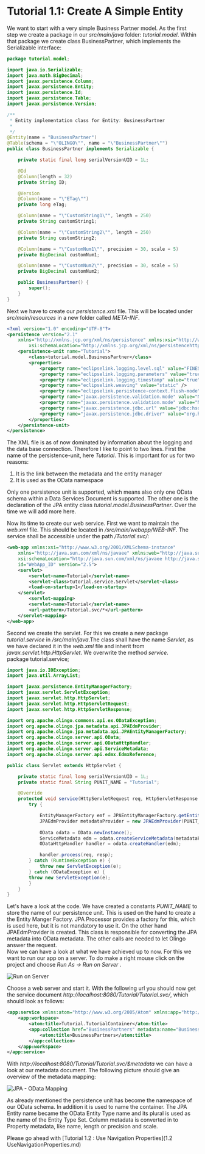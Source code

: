 # Tutorial 1.1: Create A Simple Entity
We want to start with a very simple Business Partner model. As the first step we create a package in our _src/main/java_ folder: _tutorial.model_. Within that package we create class BusinessPartner, which implements the Serializable interface:
```Java
package tutorial.model;

import java.io.Serializable;
import java.math.BigDecimal;
import javax.persistence.Column;
import javax.persistence.Entity;
import javax.persistence.Id;
import javax.persistence.Table;
import javax.persistence.Version;

/**
 * Entity implementation class for Entity: BusinessPartner
 *
 */
@Entity(name = "BusinessPartner")
@Table(schema = "\"OLINGO\"", name = "\"BusinessPartner\"")
public class BusinessPartner implements Serializable {

	private static final long serialVersionUID = 1L;

	@Id
	@Column(length = 32)
	private String ID;

	@Version
	@Column(name = "\"ETag\"")
	private long eTag;

	@Column(name = "\"CustomString1\"", length = 250)
	private String customString1;

	@Column(name = "\"CustomString2\"", length = 250)
	private String customString2;

	@Column(name = "\"CustomNum1\"", precision = 30, scale = 5)
	private BigDecimal customNum1;

	@Column(name = "\"CustomNum2\"", precision = 30, scale = 5)
	private BigDecimal customNum2;

	public BusinessPartner() {
		super();
	}
}
```
Next we have to create our _persistence.xml_ file. This will be located under _src/main/resources_ in a new folder called _META-INF_.
```XML
<?xml version="1.0" encoding="UTF-8"?>
<persistence version="2.1"
	xmlns="http://xmlns.jcp.org/xml/ns/persistence" xmlns:xsi="http://www.w3.org/2001/XMLSchema-instance"
		xsi:schemaLocation="http://xmlns.jcp.org/xml/ns/persistencehttp://xmlns.jcp.org/xml/ns/persistence/persistence_2_1.xsd">
	<persistence-unit name="Tutorial">
		<class>tutorial.model.BusinessPartner</class>
		<properties>
			<property name="eclipselink.logging.level.sql" value="FINEST" />
			<property name="eclipselink.logging.parameters" value="true" />
			<property name="eclipselink.logging.timestamp" value="true" />
			<property name="eclipselink.weaving" value="static" />
			<property name="eclipselink.persistence-context.flush-mode" value="commit" />
			<property name="javax.persistence.validation.mode" value="NONE" />
			<property name="javax.persistence.validation.mode" value="NONE" />
			<property name="javax.persistence.jdbc.url" value="jdbc:hsqldb:mem:com.sample" />
			<property name="javax.persistence.jdbc.driver" value="org.hsqldb.jdbcDriver" />	
		</properties>
	</persistence-unit>	
</persistence>	
```	
The XML file is as of now dominated by information about the logging and the data base connection. Therefore I like to point to two lines. First the name of the persistence-unit, here _Tutorial_. This is important for us for two reasons:  
  1. It is the link between the metadata and the entity manager  
  2. It is used as the OData namespace  

Only one persistence unit is supported, which means also only one OData schema within a Data Services Document is supported. The other one is the declaration of the JPA entity class _<class>tutorial.model.BusinessPartner</class>_. Over the time we will add more here.


Now its time to create our web service. First we want to maintain the _web.xml_ file. This should be located in _/src/main/webapp/WEB-INF_. The service shall be accessible under the path _/Tutorial.svc/_:
```XML
<web-app xmlns:xsi="http://www.w3.org/2001/XMLSchema-instance"
	xmlns="http://java.sun.com/xml/ns/javaee" xmlns:web="http://java.sun.com/xml/ns/javaee"
	xsi:schemaLocation="http://java.sun.com/xml/ns/javaee http://java.sun.com/xml/ns/javaee/web-app_2_5.xsd"
	id="WebApp_ID" version="2.5">
	<servlet>
		<servlet-name>Tutorial</servlet-name>
		<servlet-class>tutorial.service.Servlet</servlet-class>
		<load-on-startup>1</load-on-startup>
	</servlet>
		<servlet-mapping>
		<servlet-name>Tutorial</servlet-name>
		<url-pattern>/Tutorial.svc/*</url-pattern>
	</servlet-mapping>
</web-app>
```
Second we create the servlet. For this we create a new package _tutorial.service_ in _/src/main/java_.The class shall have the name _Servlet_, as we have declared it in the _web.xml_ file and inherit from _javax.servlet.http.HttpServlet_. We overwrite the method _service_.    
package tutorial.service;
```Java
import java.io.IOException;
import java.util.ArrayList;

import javax.persistence.EntityManagerFactory;
import javax.servlet.ServletException;
import javax.servlet.http.HttpServlet;
import javax.servlet.http.HttpServletRequest;
import javax.servlet.http.HttpServletResponse;

import org.apache.olingo.commons.api.ex.ODataException;
import org.apache.olingo.jpa.metadata.api.JPAEdmProvider;
import org.apache.olingo.jpa.metadata.api.JPAEntityManagerFactory;
import org.apache.olingo.server.api.OData;
import org.apache.olingo.server.api.ODataHttpHandler;
import org.apache.olingo.server.api.ServiceMetadata;
import org.apache.olingo.server.api.edmx.EdmxReference;

public class Servlet extends HttpServlet {

	private static final long serialVersionUID = 1L;
	private static final String PUNIT_NAME = "Tutorial";

	@Override
	protected void service(HttpServletRequest req, HttpServletResponse resp) throws ServletException, IOException {
		try {

			EntityManagerFactory emf = JPAEntityManagerFactory.getEntityManagerFactory(PUNIT_NAME, null);
			JPAEdmProvider metadataProvider = new JPAEdmProvider(PUNIT_NAME, emf, null);
		
			OData odata = OData.newInstance();
			ServiceMetadata edm = odata.createServiceMetadata(metadataProvider, new ArrayList<EdmxReference>());
			ODataHttpHandler handler = odata.createHandler(edm);

			handler.process(req, resp);
		} catch (RuntimeException e) {
			throw new ServletException(e);
		} catch (ODataException e) {
		throw new ServletException(e);
		}
	}
}
```
Let's have a look at the code. We have created a constants _PUNIT_NAME_ to store the name of our persistence unit. This is used on the hand to create a the Entity Manger Factory. JPA Processor provides a factory for this, which is used here, but it is not mandatory to use it. On the other hand JPAEdmProvider is created. This class is responsible for converting the JPA metadata into OData metadata. The other calls are needed to let Olingo answer the request.    
Now we can have a look at what we have achieved up to now. For this we want to run our app on a server. To do make a right mouse click on the project and choose _Run As -> Run on Server_ . 

![Run on Server](Metadata/RunOnServer.png)    

Choose a web server and start it. With the following url you should now get the service document _http://localhost:8080/Tutorial/Tutorial.svc/_, which should look as follows:    
```XML
<app:service xmlns:atom="http://www.w3.org/2005/Atom" xmlns:app="http://www.w3.org/2007/app" xmlns:metadata="http://docs.oasis-open.org/odata/ns/metadata" metadata:context="$metadata">
	<app:workspace>
		<atom:title>Tutorial.TutorialContainer</atom:title>
		<app:collection href="BusinessPartners" metadata:name="BusinessPartners">
			<atom:title>BusinessPartners</atom:title>
		</app:collection>
	</app:workspace>
</app:service>
```
With _http://localhost:8080/Tutorial/Tutorial.svc/$metadata_ we can have a look at our metadata document. The following picture should give an overview of the metadata mapping:    

![JPA - OData Mapping](Metadata/Mapping1.png)    

As already mentioned the persistence unit has become the namespace of our OData schema. In addition it is used to name the container. The JPA Entity name became the OData Entity Type name and its plural is used as the name of the Entity Type Set. Column metadata is converted in to Property metadata, like name, length or precision and scale.

Please go ahead with [Tutorial 1.2 : Use Navigation Properties](1.2 UseNavigationProperties.md)